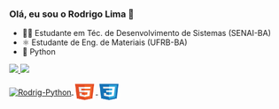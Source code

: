 ### Olá, eu sou o Rodrigo Lima 👋

- 👨‍🎓 Estudante em Téc. de Desenvolvimento de Sistemas (SENAI-BA)
- ⚛  Estudante de Eng. de Materiais (UFRB-BA)
- 🐍  Python

<div>
  <a href="https://github.com/RodrigLima">
  <img height="180em" src="https://github-readme-stats.vercel.app/api?username=RodrigLima&show_icons=true&theme=black&include_all_commits=true&count_private=true"/>
  <img height="180em" src="https://github-readme-stats.vercel.app/api/top-langs/?username=RodrigLima&layout=compact&langs_count=7&theme=black"/>
</div>
  <div style="display: inline_block"><br>
  <img align = "center" alt="Rodrig-Python" height="30" width="40" src="https://cdn.jsdelivr.net/gh/devicons/devicon/icons/python/python-original-wordmark.svg" />
  <img align ="center" alt="Rodrig-HTML" height="30" width="40" src="https://raw.githubusercontent.com/devicons/devicon/master/icons/html5/html5-original.svg">
  <img align ="center" alt="Rodrig-CSS" height="30" width="40" src="https://raw.githubusercontent.com/devicons/devicon/master/icons/css3/css3-original.svg">

</div>
  
  
  ##
  

